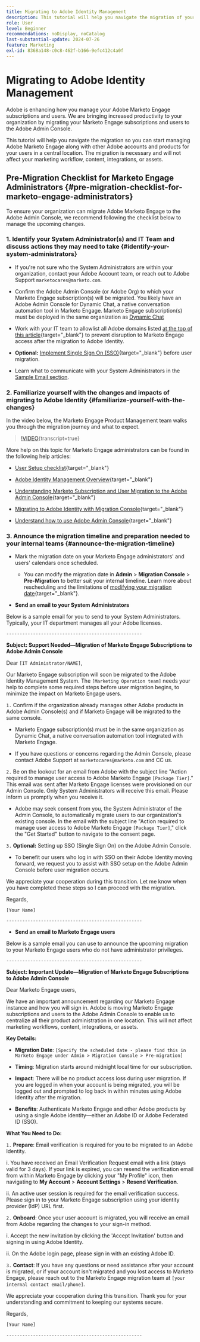 ```yaml
---
title: Migrating to Adobe Identity Management
description: This tutorial will help you navigate the migration of your Marketo Engage subscriptions and users to the Adobe Admin Console.
role: User
level: Beginner
recommendations: noDisplay, noCatalog
last-substantial-update: 2024-07-26
feature: Marketing
exl-id: 8368a148-c0c8-462f-b166-9efc412c4a0f
---
```

# Migrating to Adobe Identity Management

Adobe is enhancing how you manage your Adobe Marketo Engage subscriptions and users. We are bringing increased productivity to your organization by migrating your Marketo Engage subscriptions and users to the Adobe Admin Console.

This tutorial will help you navigate the migration so you can start managing Adobe Marketo Engage along with other Adobe accounts and products for your users in a central location. The migration is necessary and will not affect your marketing workflow, content, integrations, or assets.

## Pre-Migration Checklist for Marketo Engage Administrators {#pre-migration-checklist-for-marketo-engage-administrators}

To ensure your organization can migrate Adobe Marketo Engage to the Adobe Admin Console, we recommend following the checklist below to manage the upcoming changes.

### 1. Identify your System Administrator(s) and IT Team and discuss actions they may need to take {#identify-your-system-administrators}

* If you're not sure who the System Administrators are within your organization, contact your Adobe Account team, or reach out to Adobe Support `marketocares@marketo.com`.

* Confirm the Adobe Admin Console (or Adobe Org) to which your Marketo Engage subscription(s) will be migrated. You likely have an Adobe Admin Console for Dynamic Chat, a native conversation automation tool in Marketo Engage. Marketo Engage subscription(s) must be deployed in the same organization as [Dynamic Chat](https://experienceleague.adobe.com/en/docs/marketo/using/product-docs/administration/marketo-with-adobe-identity/subscription-and-user-migration/understanding-marketo-subscription-and-user-migration-to-the-adobe-admin-console#subscription-migration-complete)

* Work with your IT team to allowlist all Adobe domains listed [at the top of this article](https://experienceleague.adobe.com/en/docs/marketo/using/getting-started/initial-setup/configure-protocols-for-marketo){target="_blank"} to prevent disruption to Marketo Engage access after the migration to Adobe Identity.

* **Optional:** [Implement Single Sign On (SSO)](https://experienceleague.adobe.com/en/docs/marketo/using/product-docs/administration/marketo-with-adobe-identity/subscription-and-user-migration/understanding-marketo-subscription-and-user-migration-to-the-adobe-admin-console#subscription-migration-complete){target="_blank"} before user migration.

* Learn what to communicate with your System Administrators in the [Sample Email section](#announce-the-migration-timeline).

### 2. Familiarize yourself with the changes and impacts of migrating to Adobe Identity {#familiarize-yourself-with-the-changes}

In the video below, the Marketo Engage Product Management team walks you through the migration journey and what to expect.

>[!VIDEO](https://video.tv.adobe.com/v/3430920t3/?t=170/?quality=12&learn=on){transcript=true}

More help on this topic for Marketo Engage administrators can be found in the following help articles:

* [User Setup checklist](https://experienceleague.adobe.com/en/docs/marketo/using/getting-started/initial-setup/user-setup){target="_blank"}

* [Adobe Identity Management Overview](https://experienceleague.adobe.com/en/docs/marketo/using/product-docs/administration/marketo-with-adobe-identity/adobe-identity-management-overview){target="_blank"}

* [Understanding Marketo Subscription and User Migration to the Adobe Admin Console](https://experienceleague.adobe.com/en/docs/marketo/using/product-docs/administration/marketo-with-adobe-identity/subscription-and-user-migration/understanding-marketo-subscription-and-user-migration-to-the-adobe-admin-console){target="_blank"}

* [Migrating to Adobe Identity with Migration Console](https://experienceleague.adobe.com/en/docs/marketo/using/product-docs/administration/marketo-with-adobe-identity/subscription-and-user-migration/migrating-to-adobe-identity){target="_blank"}

* [Understand how to use Adobe Admin Console](https://helpx.adobe.com/enterprise/using/admin-console.html){target="_blank"}

### 3. Announce the migration timeline and preparation needed to your internal teams {#announce-the-migration-timeline}

* Mark the migration date on your Marketo Engage administrators' and users' calendars once scheduled.

  * You can modify the migration date in **Admin** > **Migration Console** > **Pre-Migration** to better suit your internal timeline. Learn more about rescheduling and the limitations of [modifying your migration date](https://experienceleague.adobe.com/en/docs/marketo/using/product-docs/administration/marketo-with-adobe-identity/subscription-and-user-migration/migrating-to-adobe-identity#pre-migration){target="_blank"}.

* **Send an email to your System Administrators**

Below is a sample email for you to send to your System Administrators. Typically, your IT department manages all your Adobe licenses.

`---------------------------------------------------`

**Subject: Support Needed&mdash;Migration of Marketo Engage Subscriptions to Adobe Admin Console**

Dear `[IT Administrator/NAME]`,

Our Marketo Engage subscription will soon be migrated to the Adobe Identity Management System. The `[Marketing Operation team]` needs your help to complete some required steps before user migration begins, to minimize the impact on Marketo Engage users.

`1.` Confirm if the organization already manages other Adobe products in Adobe Admin Console(s) and if Marketo Engage will be migrated to the same console.

* Marketo Engage subscription(s) must be in the same organization as Dynamic Chat, a native conversation automation tool integrated with Marketo Engage.

* If you have questions or concerns regarding the Admin Console, please contact Adobe Support at `marketocares@marketo.com` and CC us.

`2.` Be on the lookout for an email from Adobe with the subject line "Action required to manage user access to Adobe Marketo Engage `[Package Tier]`." This email was sent after Marketo Engage licenses were provisioned on our Admin Console. Only System Administrators will receive this email. Please inform us promptly when you receive it.

* Adobe may seek consent from you, the System Administrator of the Admin Console, to automatically migrate users to our organization's existing console. In the email with the subject line "Action required to manage user access to Adobe Marketo Engage `[Package Tier]`," click the "Get Started" button to navigate to the consent page.

`3.` **Optional:** Setting up SSO (Single Sign On) on the Adobe Admin Console.

* To benefit our users who log in with SSO on their Adobe Identity moving forward, we request you to assist with SSO setup on the Adobe Admin Console before user migration occurs.

We appreciate your cooperation during this transition. Let me know when you have completed these steps so I can proceed with the migration.

Regards,

`[Your Name]`

`---------------------------------------------------`

* **Send an email to Marketo Engage users**

Below is a sample email you can use to announce the upcoming migration to your Marketo Engage users who do not have administrator privileges.

`---------------------------------------------------`

**Subject: Important Update&mdash;Migration of Marketo Engage Subscriptions to Adobe Admin Console**

Dear Marketo Engage users,

We have an important announcement regarding our Marketo Engage instance and how you will sign in. Adobe is moving Marketo Engage subscriptions and users to the Adobe Admin Console to enable us to centralize all their product administration in one location. This will not affect marketing workflows, content, integrations, or assets.

**Key Details:**

* **Migration Date**: `[Specify the scheduled date - please find this in Marketo Engage under Admin > Migration Console > Pre-migration]`

* **Timing**: Migration starts around midnight local time for our subscription.

* **Impact**: There will be no product access loss during user migration. If you are logged in when your account is being migrated, you will be logged out and prompted to log back in within minutes using Adobe Identity after the migration.

* **Benefits**: Authenticate Marketo Engage and other Adobe products by using a single Adobe identity&mdash;either an Adobe ID or Adobe Federated ID (SSO).

**What You Need to Do:**

`1.` **Prepare**: Email verification is required for you to be migrated to an Adobe Identity.

i. You have received an Email Verification Request email with a link (stays valid for 3 days). If your link is expired, you can resend the verification email from within Marketo Engage by clicking your "My Profile" icon, then navigating to **My Account** > **Account Settings** > **Resend Verification**.

ii. An active user session is required for the email verification success. Please sign in to your Marketo Engage subscription using your identity provider (IdP) URL first.

`2.` **Onboard**: Once your user account is migrated, you will receive an email from Adobe regarding the changes to your sign-in method.

i. Accept the new invitation by clicking the 'Accept Invitation' button and signing in using Adobe Identity.

ii. On the Adobe login page, please sign in with an existing Adobe ID.

`3.` **Contact**: If you have any questions or need assistance after your account is migrated, or if your account isn't migrated and you lost access to Marketo Engage, please reach out to the Marketo Engage migration team at `[your internal contact email/phone]`.

We appreciate your cooperation during this transition. Thank you for your understanding and commitment to keeping our systems secure.

Regards,

`[Your Name]`

`---------------------------------------------------`
